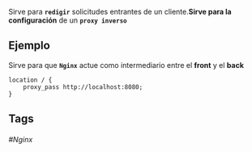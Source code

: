 Sirve para **`redigir`** solicitudes entrantes de un cliente.**Sirve para la configuración** de un **`proxy inverso`**


## Ejemplo

Sirve para que **`Nginx`** actue como intermediario entre el **front** y el **back**

```nginx
location / {
    proxy_pass http://localhost:8080;
}
```

## Tags

###### #Nginx
